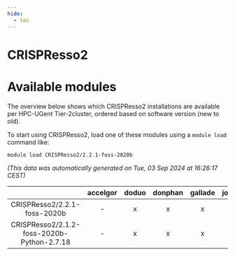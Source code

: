 ```yaml
---
hide:
  - toc
---
```


CRISPResso2
===========

# Available modules


The overview below shows which CRISPResso2 installations are available per HPC-UGent Tier-2cluster, ordered based on software version (new to old).

To start using CRISPResso2, load one of these modules using a `module load` command like:

```shell
module load CRISPResso2/2.2.1-foss-2020b
```

*(This data was automatically generated on Tue, 03 Sep 2024 at 16:26:17 CEST)*  

| |accelgor|doduo|donphan|gallade|joltik|shinx|skitty|
| :---: | :---: | :---: | :---: | :---: | :---: | :---: | :---: |
|CRISPResso2/2.2.1-foss-2020b|-|x|x|x|x|-|x|
|CRISPResso2/2.1.2-foss-2020b-Python-2.7.18|-|x|x|x|x|-|x|
